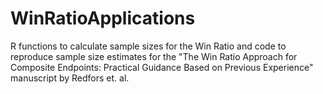 # WinRatioApplications
R functions to calculate sample sizes for the Win Ratio and code to reproduce sample size estimates for the "The Win Ratio Approach for Composite Endpoints: Practical Guidance Based on Previous Experience" manuscript by Redfors et. al.
